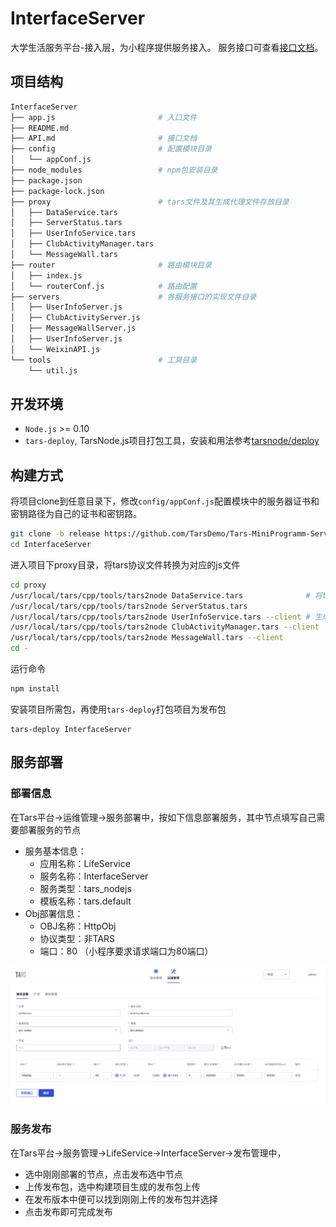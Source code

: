 # InterfaceServer

大学生活服务平台-接入层，为小程序提供服务接入。
服务接口可查看[接口文档](docs/API.md)。

## 项目结构
```sh
InterfaceServer
├── app.js                       # 入口文件
├── README.md
├── API.md                       # 接口文档
├── config                       # 配置模块目录
│   └── appConf.js
├── node_modules                 # npm包安装目录
├── package.json
├── package-lock.json
├── proxy                        # tars文件及其生成代理文件存放目录
│   ├── DataService.tars
│   ├── ServerStatus.tars
│   ├── UserInfoService.tars
│   ├── ClubActivityManager.tars
│   └── MessageWall.tars
├── router                       # 路由模块目录
│   ├── index.js
│   └── routerConf.js            # 路由配置
├── servers                      # 各服务接口的实现文件目录
│   ├── UserInfoServer.js
│   ├── ClubActivityServer.js
│   ├── MessageWallServer.js
│   ├── UserInfoServer.js
│   └── WeixinAPI.js
└── tools                        # 工具目录
    └── util.js
```

## 开发环境
- `Node.js` >= 0.10
- `tars-deploy`, TarsNode.js项目打包工具，安装和用法参考[tarsnode/deploy](https://github.com/tars-node/deploy/tree/master)

## 构建方式

将项目clone到任意目录下，修改`config/appConf.js`配置模块中的服务器证书和密钥路径为自己的证书和密钥路。
```sh
git clone -b release https://github.com/TarsDemo/Tars-MiniProgramm-Service-InterfaceServer.git InterfaceServer
cd InterfaceServer
```
进入项目下proxy目录，将tars协议文件转换为对应的js文件
```sh
cd proxy
/usr/local/tars/cpp/tools/tars2node DataService.tars              # 将tars协议中的数据类型转化为js对应数据类型供编解码使用
/usr/local/tars/cpp/tools/tars2node ServerStatus.tars
/usr/local/tars/cpp/tools/tars2node UserInfoService.tars --client # 生成客户端的调用类代码
/usr/local/tars/cpp/tools/tars2node ClubActivityManager.tars --client
/usr/local/tars/cpp/tools/tars2node MessageWall.tars --client
cd -
```

运行命令
```sh
npm install
```
安装项目所需包，再使用`tars-deploy`打包项目为发布包
```
tars-deploy InterfaceServer
```

## 服务部署

### 部署信息
在Tars平台->运维管理->服务部署中，按如下信息部署服务，其中节点填写自己需要部署服务的节点

* 服务基本信息：
    * 应用名称：LifeService
    * 服务名称：InterfaceServer
    * 服务类型：tars_nodejs
    * 模板名称：tars.default
* Obj部署信息：
    * OBJ名称：HttpObj
    * 协议类型：非TARS
    * 端口：80 （小程序要求请求端口为80端口）

![tars-node](docs/images/deploy_template.png)

### 服务发布
在Tars平台->服务管理->LifeService->InterfaceServer->发布管理中，
* 选中刚刚部署的节点，点击发布选中节点
* 上传发布包，选中构建项目生成的发布包上传
* 在发布版本中便可以找到刚刚上传的发布包并选择
* 点击发布即可完成发布
